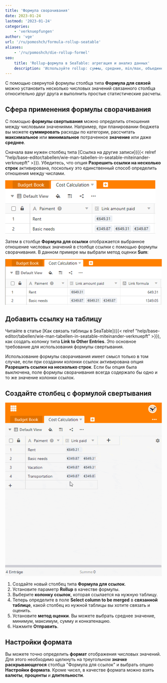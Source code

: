 ```yaml
---
title: 'Формула сворачивания'
date: 2023-01-24
lastmod: '2023-01-24'
categories:
    - 'verknuepfungen'
author: 'vge'
url: '/ru/pomoshch/formula-rollup-seatable'
aliases:
    - '/ru/pomoshch/die-rollup-formel'
seo:
    title: 'Rollup-формула в SeaTable: агрегация и анализ данных'
    description: 'Используйте rollup: суммы, средние, min/max, объединение значений по связям, настройка формата для сложной аналитики и связей.'
---
```


С помощью свернутой формулы столбца типа **Формула для связей** можно установить несколько числовых значений связанного столбца относительно друг друга и выполнить простые статистические расчеты.

## Сфера применения формулы сворачивания

С помощью **формулы свертывания** можно определить отношения между числовыми значениями. Например, при планировании бюджета вы можете **суммировать** расходы по категории, рассчитать **максимальное** или **минимальное** потраченное **значение** или даже **среднее**.

Сначала вам нужен столбец типа [Ссылка на другие записи]({{< relref "help/base-editor/tabellen/wie-man-tabellen-in-seatable-miteinander-verknuepft" >}}). Убедитесь, что опция **Разрешить ссылки на несколько строк** активирована, поскольку это единственный способ определить отношения между числами.

![Формула сворачивания](images/rollup-1.png)

Затем в столбце **Формула для ссылки** отображается выбранное отношение числовых значений в столбце ссылки с помощью формулы сворачивания. В данном примере мы выбрали метод оценки **Sum**:

![Формула сворачивания](images/rollup-2-1.png)

## Добавить ссылку на таблицу

Читайте в статье [Как связать таблицы в SeaTable]({{< relref "help/base-editor/tabellen/wie-man-tabellen-in-seatable-miteinander-verknuepft" >}}), как создать колонку типа **Link to Other Entries**. Это основное требование для использования формулы свертывания.

Использование формулы сворачивания имеет смысл только в том случае, если при создании колонки ссылок активирована опция **Разрешить ссылки на несколько строк**. Если бы опция была выключена, поле формулы сворачивания всегда содержало бы одно и то же значение колонки ссылок.

## Создайте столбец с формулой свертывания

![Формула сворачивания.](images/rollup-Formel.gif)

1. Создайте новый столбец типа **Формула для ссылок**.
2. Установите параметр **Rollup** в качестве формулы.
3. Выберите **колонку ссылок**, которая ссылается на нужную таблицу.
4. Теперь определите в поле **Select column to be merged** в **связанной таблице**, какой столбец из нужной таблицы вы хотите связать и оценить.
5. Установите **метод оценки**. Вы можете выбрать среднее значение, минимум, максимум, сумму и конкатенацию.
6. Нажмите **Отправить**.

## Настройки формата

Вы можете точно определить **формат** отображения числовых значений. Для этого необходимо щелкнуть на треугольном **значке раскрывающегося** столбца "Формула для ссылок" и выбрать опцию **Настройки формата**. Кроме чисел, в качестве формата можно взять **валюты**, **проценты** и **длительности**.
